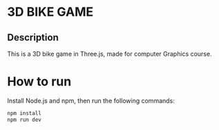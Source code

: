 # 3D BIKE GAME

## Description

This is a 3D bike game in Three.js, made for computer Graphics course.

# How to run

Install Node.js and npm, then run the following commands:

```bash
npm install
npm run dev
```

